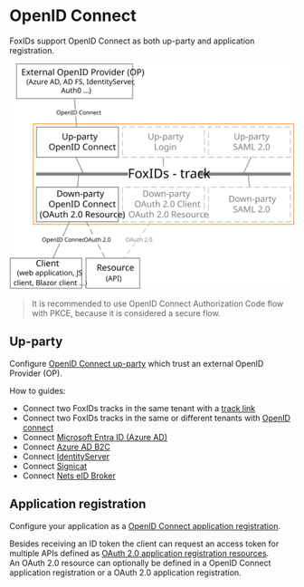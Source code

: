 ﻿# OpenID Connect

FoxIDs support OpenID Connect as both up-party and application registration.

![FoxIDs OpenID Connect](images/parties-oidc.svg)

> It is recommended to use OpenID Connect Authorization Code flow with PKCE, because it is considered a secure flow.

## Up-party

Configure [OpenID Connect up-party](up-party-oidc.md) which trust an external OpenID Provider (OP).

How to guides:

- Connect two FoxIDs tracks in the same tenant with a [track link](howto-tracklink-foxids.md)
- Connect two FoxIDs tracks in the same or different tenants with [OpenID connect](howto-oidc-foxids.md)
- Connect [Microsoft Entra ID (Azure AD)](up-party-howto-oidc-azure-ad.md) 
- Connect [Azure AD B2C](up-party-howto-oidc-azure-ad-b2c.md) 
- Connect [IdentityServer](up-party-howto-oidc-identityserver.md)
- Connect [Signicat](up-party-howto-oidc-signicat.md)
- Connect [Nets eID Broker](up-party-howto-oidc-nets-eid-broker.md)

## Application registration

Configure your application as a [OpenID Connect application registration](down-party-oidc.md).

Besides receiving an ID token the client can request an access token for multiple APIs defined as [OAuth 2.0 application registration resources](down-party-oauth-2.0.md#oauth-20-resource).  
An OAuth 2.0 resource can optionally be defined in a OpenID Connect application registration or a OAuth 2.0 application registration.

